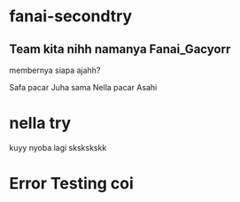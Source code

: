 # fanai-secondtry
## Team kita nihh namanya Fanai_Gacyorr
 membernya siapa ajahh?

 Safa pacar Juha sama Nella pacar Asahi
 
# nella try 
kuyy nyoba lagi skskskskk


# Error Testing coi
